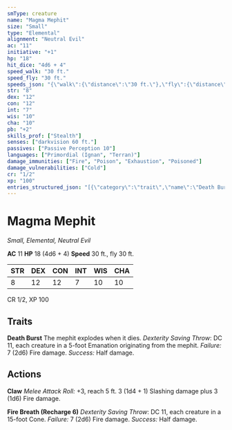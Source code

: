 ```yaml
---
smType: creature
name: "Magma Mephit"
size: "Small"
type: "Elemental"
alignment: "Neutral Evil"
ac: "11"
initiative: "+1"
hp: "18"
hit_dice: "4d6 + 4"
speed_walk: "30 ft."
speed_fly: "30 ft."
speeds_json: "{\"walk\":{\"distance\":\"30 ft.\"},\"fly\":{\"distance\":\"30 ft.\"}}"
str: "8"
dex: "12"
con: "12"
int: "7"
wis: "10"
cha: "10"
pb: "+2"
skills_prof: ["Stealth"]
senses: ["darkvision 60 ft."]
passives: ["Passive Perception 10"]
languages: ["Primordial (Ignan", "Terran)"]
damage_immunities: ["Fire", "Poison", "Exhaustion", "Poisoned"]
damage_vulnerabilities: ["Cold"]
cr: "1/2"
xp: "100"
entries_structured_json: "[{\"category\":\"trait\",\"name\":\"Death Burst\",\"text\":\"The mephit explodes when it dies. *Dexterity Saving Throw*: DC 11, each creature in a 5-foot Emanation originating from the mephit. *Failure:*  7 (2d6) Fire damage. *Success:*  Half damage.\",\"target\":\"each creature in a 5-foot Emanation originating from the mephit\",\"damage\":\"7 (2d6) Fire\",\"save_ability\":\"DEX\",\"save_dc\":11,\"save_effect\":\"Half damage\"},{\"category\":\"action\",\"name\":\"Claw\",\"text\":\"*Melee Attack Roll:* +3, reach 5 ft. 3 (1d4 + 1) Slashing damage plus 3 (1d6) Fire damage.\",\"kind\":\"Melee Attack Roll\",\"to_hit\":\"+3\",\"range\":\"5 ft\",\"damage\":\"3 (1d4 + 1) Slashing\"},{\"category\":\"action\",\"name\":\"Fire Breath\",\"recharge\":\"Recharge 6\",\"text\":\"*Dexterity Saving Throw*: DC 11, each creature in a 15-foot Cone. *Failure:*  7 (2d6) Fire damage. *Success:*  Half damage.\",\"target\":\"each creature in a 15-foot Cone\",\"damage\":\"7 (2d6) Fire\",\"save_ability\":\"DEX\",\"save_dc\":11,\"save_effect\":\"Half damage\"}]"
---
```


# Magma Mephit
*Small, Elemental, Neutral Evil*

**AC** 11
**HP** 18 (4d6 + 4)
**Speed** 30 ft., fly 30 ft.

| STR | DEX | CON | INT | WIS | CHA |
| --- | --- | --- | --- | --- | --- |
| 8 | 12 | 12 | 7 | 10 | 10 |

CR 1/2, XP 100

## Traits

**Death Burst**
The mephit explodes when it dies. *Dexterity Saving Throw*: DC 11, each creature in a 5-foot Emanation originating from the mephit. *Failure:*  7 (2d6) Fire damage. *Success:*  Half damage.

## Actions

**Claw**
*Melee Attack Roll:* +3, reach 5 ft. 3 (1d4 + 1) Slashing damage plus 3 (1d6) Fire damage.

**Fire Breath (Recharge 6)**
*Dexterity Saving Throw*: DC 11, each creature in a 15-foot Cone. *Failure:*  7 (2d6) Fire damage. *Success:*  Half damage.
